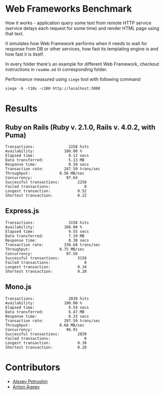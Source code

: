 # Web Frameworks Benchmark

How it works - application query some text from remote HTTP service (service delays each
request for some time) and render HTML page using that text.

It simulates how Web Framework performs when it needs to wait for response from DB or
other services, how fast its templating engine is and how fast it is itself.

In every folder there's an example for different Web Framework, checkout instructions in `readme.md` in corresponding folder.

Performance measured using `siege` tool with following command

    siege -b -t10s -c100 http://localhost:3000

# Results

## Ruby on Rails (Ruby v. 2.1.0, Rails v. 4.0.2, with Puma)

```
Transactions:		        2258 hits
Availability:		      100.00 %
Elapsed time:		        9.12 secs
Data transferred:	        5.13 MB
Response time:		        0.39 secs
Transaction rate:	      247.59 trans/sec
Throughput:		        0.56 MB/sec
Concurrency:		       97.64
Successful transactions:        2258
Failed transactions:	           0
Longest transaction:	        0.52
Shortest transaction:	        0.22
```

## Express.js

```
Transactions:		        3158 hits
Availability:		      100.00 %
Elapsed time:		        9.55 secs
Data transferred:	        7.19 MB
Response time:		        0.30 secs
Transaction rate:	      330.68 trans/sec
Throughput:		        0.75 MB/sec
Concurrency:		       97.56
Successful transactions:        3158
Failed transactions:	           0
Longest transaction:	        0.34
Shortest transaction:	        0.20
```

## Mono.js

```
Transactions:		        2839 hits
Availability:		      100.00 %
Elapsed time:		        9.54 secs
Data transferred:	        6.47 MB
Response time:		        0.33 secs
Transaction rate:	      297.59 trans/sec
Throughput:		        0.68 MB/sec
Concurrency:		       96.91
Successful transactions:        2839
Failed transactions:	           0
Longest transaction:	        0.38
Shortest transaction:	        0.20
```

# Contributors

- [Alexey Petrushin](http://petrush.in)
- [Anton Ageev](https://github.com/antage)